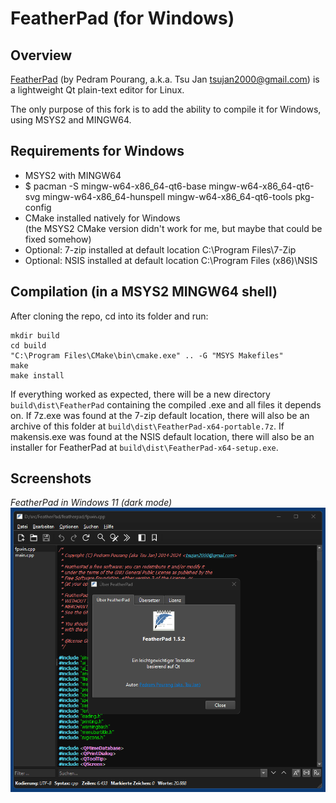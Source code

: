 # FeatherPad (for Windows)

## Overview

[FeatherPad](https://github.com/tsujan/FeatherPad) (by Pedram Pourang, a.k.a. Tsu Jan <tsujan2000@gmail.com>) is a lightweight Qt plain-text editor for Linux. 

The only purpose of this fork is to add the ability to compile it for Windows, using MSYS2 and MINGW64.

## Requirements for Windows

* MSYS2 with MINGW64
* $ pacman -S mingw-w64-x86_64-qt6-base mingw-w64-x86_64-qt6-svg mingw-w64-x86_64-hunspell mingw-w64-x86_64-qt6-tools pkg-config
* CMake installed natively for Windows  
  (the MSYS2 CMake version didn't work for me, but maybe that could be fixed somehow)
* Optional: 7-zip installed at default location C:\Program Files\7-Zip
* Optional: NSIS installed at default location C:\Program Files (x86)\NSIS

## Compilation (in a MSYS2 MINGW64 shell)

After cloning the repo, cd into its folder and run:
```
mkdir build
cd build  
"C:\Program Files\CMake\bin\cmake.exe" .. -G "MSYS Makefiles"
make
make install
```
If everything worked as expected, there will be a new directory `build\dist\FeatherPad` containing the compiled .exe and all files it depends on. If 7z.exe was found at the 7-zip default location, there will also be an archive of this folder at `build\dist\FeatherPad-x64-portable.7z`. If makensis.exe was found at the NSIS default location, there will also be an installer for FeatherPad at `build\dist\FeatherPad-x64-setup.exe`.

## Screenshots

*FeatherPad in Windows 11 (dark mode)*  
![FeatherPad in Windows 11](screenshots/featherpad_win11_dark.png)
